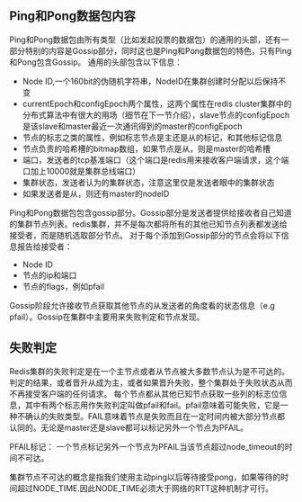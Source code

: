 ## Ping和Pong数据包内容 ##
Ping和Pong数据包由所有类型（比如发起投票的数据包）的通用的头部，还有一部分特别的内容是Gossip部分，同时这也是Ping和Pong数据包的特色，只有Ping和Pong包含Gossip。
通用的头部包含以下信息：

- Node ID,一个160bit的伪随机字符串，NodeID在集群创建时分配以后保持不变
- currentEpoch和configEpoch两个属性，这两个属性在redis cluster集群中的分布式算法中有很大的用场（细节在下一节介绍），slave节点的configEpoch是该slave和master最近一次通讯得到的master的configEpoch
- 节点的标志之类的属性，例如标志节点是主还是从的标记，和其他标记信息
- 节点负责的哈希槽的bitmap数组，如果节点是从，则是master的哈希槽
- 端口，发送者的tcp基准端口（这个端口是redis用来接收客户端请求，这个端口加上10000就是集群总线端口）
- 集群状态，发送者认为的集群状态，注意这里仅是发送者眼中的集群状态
- 如果发送者是从，则还有master的nodeID

Ping和Pong数据包包含gossip部分。Gossip部分是发送者提供给接收者自己知道的集群节点列表。redis集群，并不是每次都将所有的其他已知节点列表都发送给接受者，而是随机选取部分节点。
对于每个添加到Gossip部分的节点会将以下信息报告给接受者：

- Node ID
- 节点的ip和端口
- 节点的flags，例如pfail

Gossip阶段允许接收节点获取其他节点的从发送者的角度看的状态信息（e.g pfail）。Gossip在集群中主要用来失败判定和节点发现。

## 失败判定 ##
Redis集群的失败判定是在一个主节点或者从节点被大多数节点认为是不可达的。判定的结果，或者晋升从成为主，或者如果晋升失败，整个集群处于失败状态从而不再接受客户端的任何请求。
每个节点都从其他已知节点获取一些列的标志位信息，其中有两个标志用作失败判定叫做pfail和fail。pfail意味着可能失败，它是一种不确认的失败类型。FAIL意味着节点是失败而且在一定时间内被大部分节点都认同的。无论是master还是slave都可以标记另外一个节点为PFAIL。


PFAIL标记：
一个节点标记另外一个节点为PFAIL当该节点超过node_timeout的时间不可达。

集群节点不可达的概念是指我们使用主动ping以后等待接受pong，如果等待的时间超过NODE_TIME.因此NODE_TIME必须大于网络的RTT这种机制才可行。